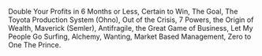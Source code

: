 Double Your Profits in 6 Months or Less, 
Certain to Win, 
The Goal, 
The Toyota Production System (Ohno), 
Out of the Crisis, 
7 Powers, 
the Origin of Wealth, 
Maverick (Semler), 
Antifragile, 
the Great Game of Business, 
Let My People Go Surfing, 
Alchemy, 
Wanting, 
Market Based Management, 
Zero to One 
The Prince.